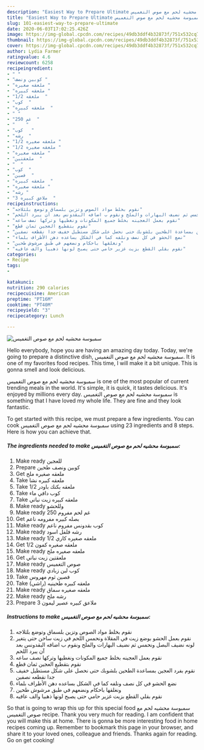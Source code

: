 ```yaml
---
description: "Easiest Way to Prepare Ultimate سمبوسة محشيه لحم مع صوص التغميس"
title: "Easiest Way to Prepare Ultimate سمبوسة محشيه لحم مع صوص التغميس"
slug: 101-easiest-way-to-prepare-ultimate
date: 2020-06-03T17:02:25.426Z
image: https://img-global.cpcdn.com/recipes/49db3ddf4b32873f/751x532cq70/الصورة-الرئيسية-لوصفةسمبوسة-محشيه-لحم-مع-صوص-التغميس.jpg
thumbnail: https://img-global.cpcdn.com/recipes/49db3ddf4b32873f/751x532cq70/الصورة-الرئيسية-لوصفةسمبوسة-محشيه-لحم-مع-صوص-التغميس.jpg
cover: https://img-global.cpcdn.com/recipes/49db3ddf4b32873f/751x532cq70/الصورة-الرئيسية-لوصفةسمبوسة-محشيه-لحم-مع-صوص-التغميس.jpg
author: Lydia Farmer
ratingvalue: 4.6
reviewcount: 6258
recipeingredient:
- " "
- "كوبين ونصف "
- "ملعقه صغيره "
- "ملعقه كبيره "
- "1/2 ملعقه  "
- "كوب  "
- "ملعقه كبيره  "
- " "
- "250 غم  "
- "    "
- "كوب   "
- "رشه  "
- "1/2 ملعقه صغيره "
- "1/2 ملعقه صغيره "
- "ملعقه صغيره "
- "ملعقتين  "
- "  "
- "كوب  "
- "فصين  "
- "ملعقه كبيره  "
- "ملعقه صغيره "
- "رشه "
- "3 ملاعق كبيره  "
recipeinstructions:
- "نقوم بخلط مواد الصوص وتزين بلسماق وتوضع بلثلاجه"
- "نقوم بعمل الحشو بوضع زيت في المقلاة ونحمس اللحم في زيت ساخن حتى يتغير لونه نضيف البصل ونحمس ثم نضيف البهارات والملح ونقوم ب اضافه البقدونس بعد آن يبرد اللحم"
- "نقوم بعمل العجينه بخلط جميع المكونات ونغطيها وتركها نصف ساعه"
- "نقوم بتقطيع العجين ثمان قطع"
- "نقوم بفرد العجين بمساعدة الطحين بلشوبك حتى نحصل على شكل مستطيل خفيف جدا نقطعه نصفين"
- "نضع الحشو في كل نصف ونلفه كما في الشكل بساعده دهن الأطراف بلماء"
- "ونغلقها باحكام ونضعهم في طبق مرشوش طحين"
- "نقوم بقلي القطع بزيت غزير حامي حتى يصبح لونها ذهبيا والف عافيه"
categories:
- Recipe
tags:
- 

katakunci:  
nutrition: 290 calories
recipecuisine: American
preptime: "PT16M"
cooktime: "PT40M"
recipeyield: "3"
recipecategory: Lunch

---
```



![سمبوسة محشيه لحم مع صوص التغميس](https://img-global.cpcdn.com/recipes/49db3ddf4b32873f/751x532cq70/الصورة-الرئيسية-لوصفةسمبوسة-محشيه-لحم-مع-صوص-التغميس.jpg)

Hello everybody, hope you are having an amazing day today. Today, we're going to prepare a distinctive dish, سمبوسة محشيه لحم مع صوص التغميس. It is one of my favorites food recipes. This time, I will make it a bit unique. This is gonna smell and look delicious.

سمبوسة محشيه لحم مع صوص التغميس is one of the most popular of current trending meals in the world. It's simple, it is quick, it tastes delicious. It's enjoyed by millions every day. سمبوسة محشيه لحم مع صوص التغميس is something that I have loved my whole life. They are fine and they look fantastic.




To get started with this recipe, we must prepare a few ingredients. You can cook سمبوسة محشيه لحم مع صوص التغميس using 23 ingredients and 8 steps. Here is how you can achieve that.

<!--inarticleads1-->

##### The ingredients needed to make سمبوسة محشيه لحم مع صوص التغميس:

1. Make ready  للعجين
1. Prepare كوبين ونصف طحين
1. Get ملعقه صغيره ملح
1. Take ملعقه كبيره نشا
1. Take 1/2 ملعقه بكنك باودر
1. Take كوب دافي ماء
1. Take ملعقه كبيره زيت نباتي
1. Make ready  وللحشو
1. Make ready 250 غم لحم مفروم
1. Get  بصله كبيره مفرومه ناعم
1. Make ready كوب بقدونس مفروم ناعم
1. Make ready رشه فلفل اسود
1. Make ready 1/2 ملعقه صغيره كاري
1. Get 1/2 ملعقه صغيره كمون
1. Make ready ملعقه صغيره ملح
1. Get ملعقتين زيت نباتي
1. Make ready  صوص التغميس
1. Make ready كوب لبن زبادي
1. Take فصين ثوم مهروس
1. Take ملعقه كبيره طحينيه (راشي)
1. Make ready ملعقه صغيره سماق
1. Make ready رشه ملح
1. Prepare 3 ملاعق كبيره عصير ليمون




<!--inarticleads2-->

##### Instructions to make سمبوسة محشيه لحم مع صوص التغميس:

1. نقوم بخلط مواد الصوص وتزين بلسماق وتوضع بلثلاجه
1. نقوم بعمل الحشو بوضع زيت في المقلاة ونحمس اللحم في زيت ساخن حتى يتغير لونه نضيف البصل ونحمس ثم نضيف البهارات والملح ونقوم ب اضافه البقدونس بعد آن يبرد اللحم
1. نقوم بعمل العجينه بخلط جميع المكونات ونغطيها وتركها نصف ساعه
1. نقوم بتقطيع العجين ثمان قطع
1. نقوم بفرد العجين بمساعدة الطحين بلشوبك حتى نحصل على شكل مستطيل خفيف جدا نقطعه نصفين
1. نضع الحشو في كل نصف ونلفه كما في الشكل بساعده دهن الأطراف بلماء
1. ونغلقها باحكام ونضعهم في طبق مرشوش طحين
1. نقوم بقلي القطع بزيت غزير حامي حتى يصبح لونها ذهبيا والف عافيه




So that is going to wrap this up for this special food سمبوسة محشيه لحم مع صوص التغميس recipe. Thank you very much for reading. I am confident that you will make this at home. There is gonna be more interesting food in home recipes coming up. Remember to bookmark this page in your browser, and share it to your loved ones, colleague and friends. Thanks again for reading. Go on get cooking!
